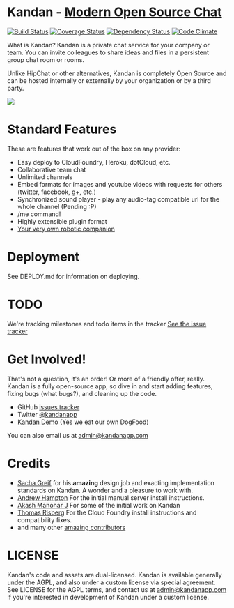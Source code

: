 Kandan - [Modern Open Source Chat](http://www.kandanapp.com)
================================
[![Build Status](https://travis-ci.org/kandanapp/kandan.png?branch=master)](https://travis-ci.org/kandanapp/kandan)
[![Coverage Status](https://coveralls.io/repos/kandanapp/kandan/badge.png?branch=master)](https://coveralls.io/r/kandanapp/kandan)
[![Dependency Status](https://gemnasium.com/kandanapp/kandan.png)](https://gemnasium.com/kandanapp/kandan)
[![Code Climate](https://codeclimate.com/github/kandanapp/kandan.png)](https://codeclimate.com/github/kandanapp/kandan)

What is Kandan? Kandan is a private chat service for your company or team. You can invite colleagues to share ideas and files in a persistent group chat room or rooms.

Unlike HipChat or other alternatives, Kandan is completely Open Source and can be hosted internally or externally by your organization or by a third party.

![](https://raw.github.com/kandanapp/kandan/resources/kandan_1.1.png)

Standard Features
=================
These are features that work out of the box on any provider:

 * Easy deploy to CloudFoundry, Heroku, dotCloud, etc.
 * Collaborative team chat
 * Unlimited channels
 * Embed formats for images and youtube videos with requests for others (twitter, facebook, g+, etc.)
 * Synchronized sound player - play any audio-tag compatible url for the whole channel (Pending :P)
 * /me command!
 * Highly extensible plugin format
 * [Your very own robotic companion](https://github.com/kandanapp/hubot-kandan-app)

Deployment
==========

See DEPLOY.md for information on deploying.


TODO
====
We're tracking milestones and todo items in the tracker
[See the issue tracker](https://github.com/kandanapp/kandan/issues)

Get Involved!
=============
That's not a question, it's an order! Or more of a friendly offer, really. Kandan is a fully open-source app, so dive in and start adding features, fixing bugs (what bugs?), and cleaning up the code.

* GitHub [issues tracker](https://github.com/kandanapp/kandan/issues)
* Twitter [@kandanapp](https://twitter.com/kandanapp)
* [Kandan Demo](http://kandan-demo.kandanapp.com) (Yes we eat our own DogFood)

You can also email us at [admin@kandanapp.com](mailto:admin@kandanap.com)


Credits
=======
* [Sacha Greif](http://sachagreif.com/i-wrote-a-book/) for his __amazing__ design job and exacting implementation standards on Kandan. A wonder and a pleasure to work with.
* [Andrew Hampton](https://github.com/andrewhampton) For the initial manual server install instructions.
* [Akash Manohar J](https://github.com/HashNuke) For some of the initial work on Kandan
* [Thomas Risberg](https://github.com/trisberg) For the Cloud Foundry install instructions and compatibility fixes.
* and many other [amazing contributors](https://github.com/kandanapp/kandan/graphs/contributors) 

LICENSE
=======
Kandan's code and assets are dual-licensed. Kandan is available generally under the AGPL, and also under a custom license via special agreement. See LICENSE for the AGPL terms, and contact us at [admin@kandanapp.com](mailto:admin@kandanapp.com) if you're interested in development of Kandan under a custom license.
